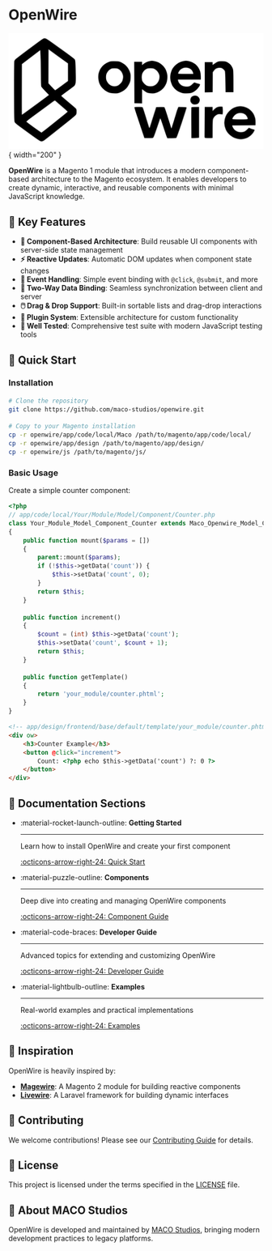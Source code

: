 # OpenWire

![OpenWire Logo](.github/assets/img/logo.svg){ width="200" }

**OpenWire** is a Magento 1 module that introduces a modern component-based architecture to the Magento ecosystem. It enables developers to create dynamic, interactive, and reusable components with minimal JavaScript knowledge.

## 🌟 Key Features

- **🧩 Component-Based Architecture**: Build reusable UI components with server-side state management
- **⚡ Reactive Updates**: Automatic DOM updates when component state changes
- **🎯 Event Handling**: Simple event binding with `@click`, `@submit`, and more
- **🔄 Two-Way Data Binding**: Seamless synchronization between client and server
- **🖱️ Drag & Drop Support**: Built-in sortable lists and drag-drop interactions
- **🔌 Plugin System**: Extensible architecture for custom functionality
- **🧪 Well Tested**: Comprehensive test suite with modern JavaScript testing tools

## 🚀 Quick Start

### Installation

```bash
# Clone the repository
git clone https://github.com/maco-studios/openwire.git

# Copy to your Magento installation
cp -r openwire/app/code/local/Maco /path/to/magento/app/code/local/
cp -r openwire/app/design /path/to/magento/app/design/
cp -r openwire/js /path/to/magento/js/
```

### Basic Usage

Create a simple counter component:

```php
<?php
// app/code/local/Your/Module/Model/Component/Counter.php
class Your_Module_Model_Component_Counter extends Maco_Openwire_Model_Component
{
    public function mount($params = [])
    {
        parent::mount($params);
        if (!$this->getData('count')) {
            $this->setData('count', 0);
        }
        return $this;
    }

    public function increment()
    {
        $count = (int) $this->getData('count');
        $this->setData('count', $count + 1);
        return $this;
    }

    public function getTemplate()
    {
        return 'your_module/counter.phtml';
    }
}
```

```html
<!-- app/design/frontend/base/default/template/your_module/counter.phtml -->
<div ow>
    <h3>Counter Example</h3>
    <button @click="increment">
        Count: <?php echo $this->getData('count') ?: 0 ?>
    </button>
</div>
```

## 📖 Documentation Sections

<div class="grid cards" markdown>

-   :material-rocket-launch-outline: **Getting Started**

    ---

    Learn how to install OpenWire and create your first component

    [:octicons-arrow-right-24: Quick Start](getting-started/quick-start.md)

-   :material-puzzle-outline: **Components**

    ---

    Deep dive into creating and managing OpenWire components

    [:octicons-arrow-right-24: Component Guide](guide/components.md)

-   :material-code-braces: **Developer Guide**

    ---

    Advanced topics for extending and customizing OpenWire

    [:octicons-arrow-right-24: Developer Guide](developer/architecture.md)

-   :material-lightbulb-outline: **Examples**

    ---

    Real-world examples and practical implementations

    [:octicons-arrow-right-24: Examples](examples/counter.md)

</div>

## 🎯 Inspiration

OpenWire is heavily inspired by:

- **[Magewire](https://github.com/magewirephp/magewire)**: A Magento 2 module for building reactive components
- **[Livewire](https://laravel-livewire.com/)**: A Laravel framework for building dynamic interfaces

## 🤝 Contributing

We welcome contributions! Please see our [Contributing Guide](contributing.md) for details.

## 📄 License

This project is licensed under the terms specified in the [LICENSE](https://github.com/maco-studios/openwire/blob/main/LICENSE) file.

## 🏢 About MACO Studios

OpenWire is developed and maintained by [MACO Studios](https://github.com/maco-studios), bringing modern development practices to legacy platforms.